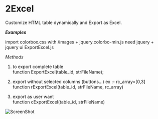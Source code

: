 2Excel
======

Customize HTML table dynamically and Export as Excel.

***Examples***

import colorbox.css with /images + jquery.colorbo-min.js
need jquery + jquery ui
ExportExcel.js

*Methods*

1. to export complete table  
function ExportExcel(table_id, strFileName);

2. export without selected columns (buttons...)     ex :- rc_array=[0,3]   
function rExportExcel(table_id, strFileName, rc_array)

3. export as user want   
function cExportExcel(table_id, strFileName)

![ScreenShot](https://raw.github.com/oshanz/gnome-shell-fuzzy-clock/master/img/)
